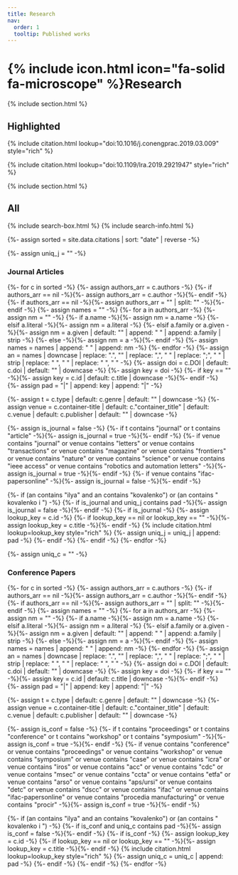 ```yaml
---
title: Research
nav:
  order: 1
  tooltip: Published works
---
```


# {% include icon.html icon="fa-solid fa-microscope" %}Research



{% include section.html %}

## Highlighted

{% include citation.html lookup="doi:10.1016/j.conengprac.2019.03.009" style="rich" %}

{% include citation.html lookup="doi:10.1109/lra.2019.2921947" style="rich" %}

{% include section.html %}

## All

{% include search-box.html %}
{% include search-info.html %}

{%- assign sorted = site.data.citations | sort: "date" | reverse -%}

{%- assign uniq_j = "" -%}
### Journal Articles
{%- for c in sorted -%}
  {%- assign authors_arr = c.authors -%}
  {%- if authors_arr == nil -%}{%- assign authors_arr = c.author -%}{%- endif -%}
  {%- if authors_arr == nil -%}{%- assign authors_arr = "" | split: "" -%}{%- endif -%}
  {%- assign names = "" -%}
  {%- for a in authors_arr -%}
    {%- assign nm = "" -%}
    {%- if a.name -%}{%- assign nm = a.name -%}
    {%- elsif a.literal -%}{%- assign nm = a.literal -%}
    {%- elsif a.family or a.given -%}{%- assign nm = a.given | default: "" | append: " " | append: a.family | strip -%}
    {%- else -%}{%- assign nm = a -%}{%- endif -%}
    {%- assign names = names | append: " " | append: nm -%}
  {%- endfor -%}
  {%- assign an = names | downcase | replace: ".", "" | replace: ",", " " | replace: ";", " " | strip | replace: "  ", " " | replace: "  ", " " -%}
  {%- assign doi = c.DOI | default: c.doi | default: "" | downcase -%}
  {%- assign key = doi -%}
  {%- if key == "" -%}{%- assign key = c.id | default: c.title | downcase -%}{%- endif -%}
  {%- assign pad = "|" | append: key | append: "|" -%}

  {%- assign t = c.type | default: c.genre | default: "" | downcase -%}
  {%- assign venue = c.container-title | default: c."container_title" | default: c.venue | default: c.publisher | default: "" | downcase -%}

  {%- assign is_journal = false -%}
  {%- if t contains "journal" or t contains "article" -%}{%- assign is_journal = true -%}{%- endif -%}
  {%- if venue contains "journal" or venue contains "letters" or venue contains "transactions" or venue contains "magazine" or venue contains "frontiers" or venue contains "nature" or venue contains "science" or venue contains "ieee access" or venue contains "robotics and automation letters" -%}{%- assign is_journal = true -%}{%- endif -%}
  {%- if venue contains "ifac-papersonline" -%}{%- assign is_journal = false -%}{%- endif -%}

  {%- if (an contains "ilya" and an contains "kovalenko") or (an contains " kovalenko i ") -%}
    {%- if is_journal and uniq_j contains pad -%}{%- assign is_journal = false -%}{%- endif -%}
    {%- if is_journal -%}
      {%- assign lookup_key = c.id -%}
      {%- if lookup_key == nil or lookup_key == "" -%}{%- assign lookup_key = c.title -%}{%- endif -%}
      {% include citation.html lookup=lookup_key style="rich" %}
      {%- assign uniq_j = uniq_j | append: pad -%}
    {%- endif -%}
  {%- endif -%}
{%- endfor -%}

{%- assign uniq_c = "" -%}
### Conference Papers
{%- for c in sorted -%}
  {%- assign authors_arr = c.authors -%}
  {%- if authors_arr == nil -%}{%- assign authors_arr = c.author -%}{%- endif -%}
  {%- if authors_arr == nil -%}{%- assign authors_arr = "" | split: "" -%}{%- endif -%}
  {%- assign names = "" -%}
  {%- for a in authors_arr -%}
    {%- assign nm = "" -%}
    {%- if a.name -%}{%- assign nm = a.name -%}
    {%- elsif a.literal -%}{%- assign nm = a.literal -%}
    {%- elsif a.family or a.given -%}{%- assign nm = a.given | default: "" | append: " " | append: a.family | strip -%}
    {%- else -%}{%- assign nm = a -%}{%- endif -%}
    {%- assign names = names | append: " " | append: nm -%}
  {%- endfor -%}
  {%- assign an = names | downcase | replace: ".", "" | replace: ",", " " | replace: ";", " " | strip | replace: "  ", " " | replace: "  ", " " -%}
  {%- assign doi = c.DOI | default: c.doi | default: "" | downcase -%}
  {%- assign key = doi -%}
  {%- if key == "" -%}{%- assign key = c.id | default: c.title | downcase -%}{%- endif -%}
  {%- assign pad = "|" | append: key | append: "|" -%}

  {%- assign t = c.type | default: c.genre | default: "" | downcase -%}
  {%- assign venue = c.container-title | default: c."container_title" | default: c.venue | default: c.publisher | default: "" | downcase -%}

  {%- assign is_conf = false -%}
  {%- if t contains "proceedings" or t contains "conference" or t contains "workshop" or t contains "symposium" -%}{%- assign is_conf = true -%}{%- endif -%}
  {%- if venue contains "conference" or venue contains "proceedings" or venue contains "workshop" or venue contains "symposium" or venue contains "case" or venue contains "icra" or venue contains "iros" or venue contains "acc" or venue contains "cdc" or venue contains "msec" or venue contains "ccta" or venue contains "etfa" or venue contains "arso" or venue contains "aps/ursi" or venue contains "detc" or venue contains "dscc" or venue contains "ifac" or venue contains "ifac-papersonline" or venue contains "procedia manufacturing" or venue contains "procir" -%}{%- assign is_conf = true -%}{%- endif -%}

  {%- if (an contains "ilya" and an contains "kovalenko") or (an contains " kovalenko i ") -%}
    {%- if is_conf and uniq_c contains pad -%}{%- assign is_conf = false -%}{%- endif -%}
    {%- if is_conf -%}
      {%- assign lookup_key = c.id -%}
      {%- if lookup_key == nil or lookup_key == "" -%}{%- assign lookup_key = c.title -%}{%- endif -%}
      {% include citation.html lookup=lookup_key style="rich" %}
      {%- assign uniq_c = uniq_c | append: pad -%}
    {%- endif -%}
  {%- endif -%}
{%- endfor -%}
